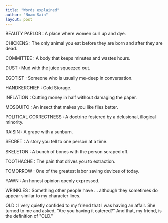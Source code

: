 ```yaml
---
title: "Words explained"
author: "Noam Sain"
layout: post
---
```


BEAUTY PARLOR
: A place where women curl up and dye.

CHICKENS
: The only animal you eat before they are born and after they are dead.

COMMITTEE
: A body that keeps minutes and wastes hours.

DUST
: Mud with the juice squeezed out.

EGOTIST
: Someone who is usually me-deep in conversation.

HANDKERCHIEF
: Cold Storage.

INFLATION
: Cutting money in half without damaging the paper.

MOSQUITO
: An insect that makes you like flies better.

POLITICAL CORRECTNESS
: A doctrine fostered by a delusional, illogical minority.

RAISIN
: A grape with a sunburn.

SECRET
: A story you tell to one person at a time.

SKELETON
: A bunch of bones with the person scraped off.

TOOTHACHE
: The pain that drives you to extraction.

TOMORROW
: One of the greatest labor saving devices of today.

YAWN
: An honest opinion openly expressed.

WRINKLES
: Something other people have … although they sometimes do appear similar to my character lines.

OLD
: I very quietly confided to my friend that I was having an affair.  She turned to me and asked, "Are you having it catered?" And that, my friend, is the definition of "OLD."

